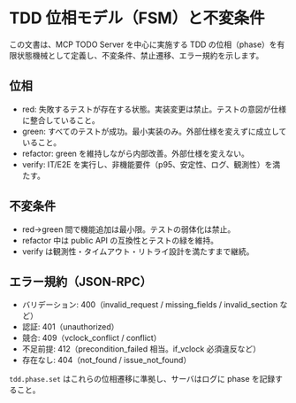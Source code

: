 # TDD 位相モデル（FSM）と不変条件

この文書は、MCP TODO Server を中心に実施する TDD の位相（phase）を有限状態機械として定義し、不変条件、禁止遷移、エラー規約を示します。

## 位相

- red: 失敗するテストが存在する状態。実装変更は禁止。テストの意図が仕様に整合していること。
- green: すべてのテストが成功。最小実装のみ。外部仕様を変えずに成立していること。
- refactor: green を維持しながら内部改善。外部仕様を変えない。
- verify: IT/E2E を実行し、非機能要件（p95、安定性、ログ、観測性）を満たす。

## 不変条件

- red→green 間で機能追加は最小限。テストの弱体化は禁止。
- refactor 中は public API の互換性とテストの緑を維持。
- verify は観測性・タイムアウト・リトライ設計を満たすまで継続。

## エラー規約（JSON-RPC）

- バリデーション: 400（invalid_request / missing_fields / invalid_section など）
- 認証: 401（unauthorized）
- 競合: 409（vclock_conflict / conflict）
- 不足前提: 412（precondition_failed 相当。if_vclock 必須違反など）
- 存在なし: 404（not_found / issue_not_found）

`tdd.phase.set` はこれらの位相遷移に準拠し、サーバはログに phase を記録すること。


